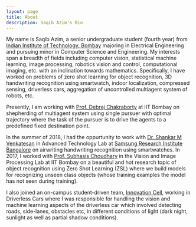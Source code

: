 ```yaml
---
layout: page
title: About
description: Saqib Azim's Bio
---
```


My name is Saqib Azim, a senior undergraduate student (fourth year) from [Indian Institute of Technology, Bombay](http://iitb.ac.in/) majoring in Electrical Engineering and pursuing minor in Computer Science and Engineering. My interests span a breadth of fields including computer vision, statistical machine learning, image processing, robotics vision and control, computational imaging, etc. with an inclination towards mathematics. Specifically, I have worked on problems of zero shot learning for object recognition, 3D handwriting recognition using smartwatch, indoor localization, compressed sensing, driverless cars, aggregation of uncontrolled multiagent system of robots, etc. <br>

Presently, I am working with [Prof. Debraj Chakraborty](https://www.ee.iitb.ac.in/wiki/faculty/dc) at IIT Bombay on shepherding of multiagent system using single pursuer with optimal trajectory where the task of the pursuer is to drive the agents to a predefined fixed destination point. <!-- analyzing the behaviour of pursuer and multiagent systems for finding the optimal behaviour with respect to time and trajectory length in driving the agents to fixed destination. --> <br>

In the summer of 2018, I had the oppurtunity to work with [Dr. Shankar M Venkatesan](https://www.linkedin.com/in/shankar-venkatesan-7a849258/) in Advanced Technology Lab at [Samsung Research Institute Bangalore](https://research.samsung.com/sri-b) on airwriting handwriting recognition using smartwatches. In 2017, I worked with [Prof. Subhasis Choudhary](https://www.ee.iitb.ac.in/~sc/main/main.html) in the Vision and Image Processing Lab at IIT Bombay on a beautiful and hot research topic of object recognition using Zero Shot Learning (ZSL) where we build models for recognizing unseen class objects (whose training examples the model has not seen during training).<br>

I also joined an on-campus student-driven team, [Innovation Cell](http://www.umiciitb.com/), working in Driverless Cars where I was responsible for handling the vision and machine learning aspects of the driverless car which involved detecting roads, side-lanes, obstacles etc, in different conditions of light (dark night, sunlight as well as partial shadow conditions).<br>